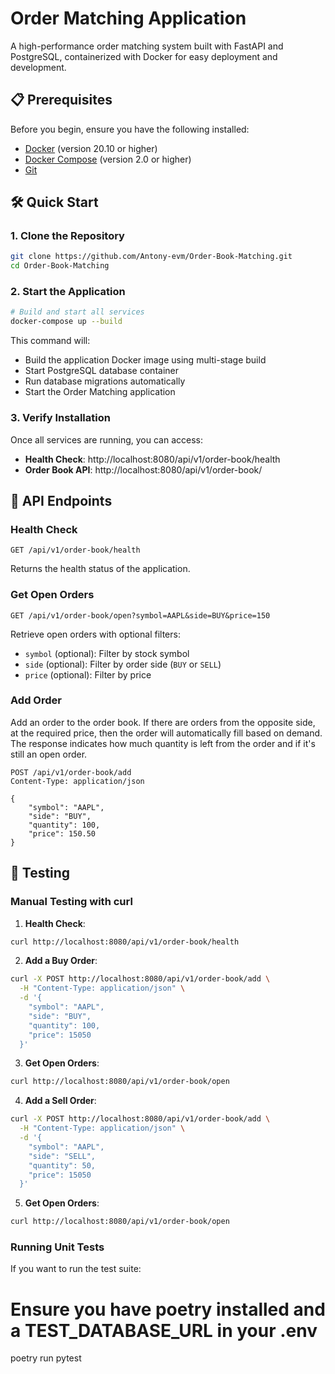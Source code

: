 # Order Matching Application

A high-performance order matching system built with FastAPI and PostgreSQL, containerized with Docker for easy deployment and development.

## 📋 Prerequisites

Before you begin, ensure you have the following installed:

- [Docker](https://docs.docker.com/get-docker/) (version 20.10 or higher)
- [Docker Compose](https://docs.docker.com/compose/install/) (version 2.0 or higher)
- [Git](https://git-scm.com/downloads)

## 🛠️ Quick Start

### 1. Clone the Repository

```bash
git clone https://github.com/Antony-evm/Order-Book-Matching.git
cd Order-Book-Matching
```

### 2. Start the Application

```bash
# Build and start all services
docker-compose up --build
```

This command will:

- Build the application Docker image using multi-stage build
- Start PostgreSQL database container
- Run database migrations automatically
- Start the Order Matching application

### 3. Verify Installation

Once all services are running, you can access:

- **Health Check**: http://localhost:8080/api/v1/order-book/health
- **Order Book API**: http://localhost:8080/api/v1/order-book/

## 📖 API Endpoints

### Health Check

```http
GET /api/v1/order-book/health
```

Returns the health status of the application.

### Get Open Orders

```http
GET /api/v1/order-book/open?symbol=AAPL&side=BUY&price=150
```

Retrieve open orders with optional filters:

- `symbol` (optional): Filter by stock symbol
- `side` (optional): Filter by order side (`BUY` or `SELL`)
- `price` (optional): Filter by price

### Add Order

Add an order to the order book. If there are orders from the opposite side, at the required price, then the order will automatically fill based on demand. The response indicates how much quantity is left from the order and if it's still an open order.

```http
POST /api/v1/order-book/add
Content-Type: application/json

{
    "symbol": "AAPL",
    "side": "BUY",
    "quantity": 100,
    "price": 150.50
}
```

## 🧪 Testing

### Manual Testing with curl

1. **Health Check**:

```bash
curl http://localhost:8080/api/v1/order-book/health
```

2. **Add a Buy Order**:

```bash
curl -X POST http://localhost:8080/api/v1/order-book/add \
  -H "Content-Type: application/json" \
  -d '{
    "symbol": "AAPL",
    "side": "BUY",
    "quantity": 100,
    "price": 15050
  }'
```

3. **Get Open Orders**:

```bash
curl http://localhost:8080/api/v1/order-book/open
```

4. **Add a Sell Order**:

```bash
curl -X POST http://localhost:8080/api/v1/order-book/add \
  -H "Content-Type: application/json" \
  -d '{
    "symbol": "AAPL",
    "side": "SELL",
    "quantity": 50,
    "price": 15050
  }'
```

5. **Get Open Orders**:

```bash
curl http://localhost:8080/api/v1/order-book/open
```

### Running Unit Tests

If you want to run the test suite:

# Ensure you have poetry installed and a TEST_DATABASE_URL in your .env

poetry run pytest

```

```
